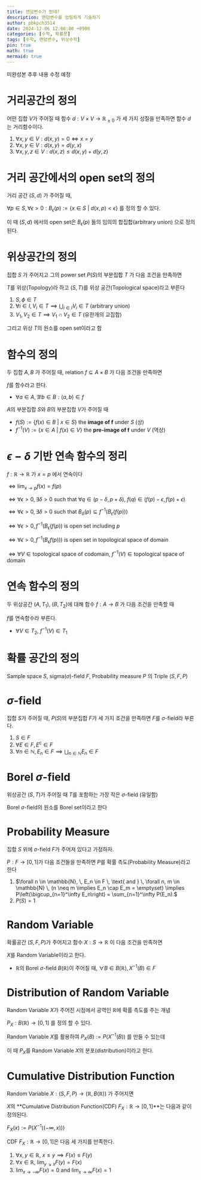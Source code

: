 ```yaml
---
title: 랜덤변수가 뭔데?
description: 랜덤변수를 엄밀하게 기술하기
author: pbkpch3514
date: 2024-12-06 12:00:00 +0900
categories: [수학, 확률론]
tags: [수학, 랜덤변수, 위상수학]
pin: true
math: true
mermaid: true
---
```

미완성본 추후 내용 수정 예정

# 거리공간의 정의

어떤 집합 $V$가 주어질 때 함수 $d : V \times V \rightarrow \mathbb{R}_{\geq 0}$ 가 세 가지 성질을 만족하면
함수 $d$는 거리함수이다.

1. $\forall x, y \in V : d(x,y) = 0 \iff x = y$
2. $\forall x, y \in V : d(x, y) = d(y, x)$
3. $\forall x, y, z \in V : d(x, z) \leq d(x, y) + d(y, z)$

# 거리 공간에서의 open set의 정의

거리 공간 $(S, d)$ 가 주어질 때,

$\forall p \in S, \forall \epsilon > 0 : B_{\epsilon}(p) := \{ x \in S \ | \ d(x, p) < \epsilon \}$ 를 정의 할 수 있다.

이 때 $(S, d)$ 에서의 open set은 $B_{\epsilon}(p)$ 들의 임의의 합집합(arbitrary union) 으로 정의된다.

# 위상공간의 정의

집합 $S$ 가 주어지고  그의 power set  $P(S)$의 부분집합  $T$ 가 다음 조건을 만족하면

$T$를 위상(Topology)라 하고 $(S, T)$를 위상 공간(Topological space)라고 부른다

1. $S, \phi \in T$
2. $\forall i \in I, V_i \in T \implies \bigcup_{i \in I} V_i \in T$ (arbitrary union)
3. $V_1, V_2 \in T \implies V_1 \cap V_2 \in T$ (유한개의 교집합)

그리고 위상  $T$의 원소를 open set이라고 함

# 함수의 정의

두 집합 $A, B$ 가 주어질 때, relation $f \subseteq A \times B$ 가 다음 조건을 만족하면

$f$를 함수라고 한다.

- $\forall a \in A, \exists !b \in B : (a, b) \in f$

$A$의 부분집합 $S$와  $B$의 부분집합 $V$가 주어질 때

- $f(S) := \{ f(x) \in B \ | \ x \in S \}$ the **image of f** under $S$ (상)
- $f^{-1}(V) := \{ x \in A \ | \ f(x) \in V \}$ the **pre-image of f** under $V$ (역상)

# $\epsilon - \delta$ 기반 연속 함수의 정리

$f : \mathbb{R} \rightarrow \mathbb{R}$ 가 $x=p$ 에서 연속이다

$\iff \lim_{x \to p} f(x) = f(p)$

$\iff \forall \epsilon >0, \exists \delta > 0 \text{ such that } \forall q \in (p - \delta, p + \delta), \ f(q) \in (f(p) - \epsilon, f(p) + \epsilon)$

$\iff \forall \epsilon >0, \exists \delta > 0 \text{ such that } B_{\delta}(p) \subseteq f^{-1}(B_{\epsilon}(f(p)))$ 

$\iff \forall \epsilon > 0, f^{-1}(B_{\epsilon}(f(p)) \text{ is open set including } p$

$\iff \forall \epsilon > 0, f^{-1}(B_{\epsilon}f(p))) \text{ is open set in topological space of domain}$

$\iff \forall V \in \text{topological space of codomain}, \ f^{-1}(V) \in \text{topological space of domain}$

# 연속 함수의 정의

두 위상공간 $(A, T_1), \ (B, T_2)$에 대해 함수 $f: A \to B$ 가 다음 조건을 만족할 때

$f$를 연속함수라 부른다.

- $\forall V \in T_2, \ f^{-1}(V) \in T_1$

# 확률 공간의 정의

Sample space $S$, sigma($\sigma$)-field $F$, Probability measure $P$ 의 Triple $(S, F, P)$

# $\sigma$-field

집합 $S$가 주어질 때, $P(S)$의 부분집합 $F$가 세 가지 조건을 만족하면 $F$를 $\sigma$-field라 부른다.

1. $S \in F$
2. $\forall E \in F, E^c \in F$
3. $\forall n \in \mathbb{N}, E_n \in F \implies \bigcup_{n \in \mathbb{N}} E_n \in F$

# Borel $\sigma$-field

위상공간 $(S, T)$가 주어질 때  $T$를 포함하는 가장 작은 $\sigma$-field (유일함)

Borel $\sigma$-field의 원소를 Borel set이라고 한다

# Probability Measure

집합 $S$ 위에 $\sigma$-field  $F$가 주어져 있다고 가정하자.

$P : F \to [0, 1]$가 다음 조건들을 만족하면 $P$를 확률 측도(Probability Measure)라고 한다

1. $\forall n \in \mathbb{N}, \, E_n \in F \, \text{ and } \, \forall n, m \in \mathbb{N} \, (n \neq m \implies E_n \cap E_m = \emptyset) \implies P\left(\bigcup_{n=1}^\infty E_n\right) = \sum_{n=1}^\infty P(E_n).$
2. $P(S) = 1$

# Random Variable

확률공간 $(S, F, P)$가 주어지고 함수 $X : S \to \mathbb{R}$ 이 다음 조건을 만족하면

$X$를 Random Variable이라고 한다.

- $\mathbb{R}$의 Borel $\sigma$-field $B(\mathbb{R})$이 주어질 때,
$\forall B \in B(\mathbb{R}), X^{-1}(B) \in F$

# Distribution of Random Variable

Random Variable $X$가 주어진 시점에서 공역인 $\mathbb{R}$에 확률 측도를 주는 개념

$P_X : B(\mathbb{R}) \to [0, 1]$ 를 정의 할 수 있다.

Random Variable $X$를 활용하여 $P_X(B) := P(X^{-1}(B))$ 를 만들 수 있는데

이 때  $P_X$를 Random Variable $X$의 분포(distribution)이라고 한다.

# Cumulative Distribution Function

Random Variable $X : (S, F, P) \to (\mathbb{R}, B(\mathbb{R}))$ 가 주어지면

$X$의 **Cumulative Distribution Function(CDF) $F_X: \mathbb{R} \to [0, 1]$**는 다음과 같이 정의된다.

$F_X(x) := P(X^{-1}((-\infty, x)))$

CDF $F_X : \mathbb{R} \to [0, 1]$은 다음 세 가지를 만족한다.

1. $\forall x, y \in \mathbb{R}, \ x \leq y \implies F(x) \leq F(y)$
2. $\forall x \in \mathbb{R},\ \lim_{y \searrow x}F(y) = F(x)$
3. $\lim_{x\to -\infty}F(x) = 0 \text{ and } \lim_{x \to \infty}F(x) = 1$
